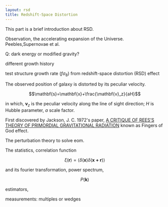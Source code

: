 ```yaml
---
layout: rsd 
title: Redshift-Space Distortion
---
```

<style>
#sidebar ul li .overview{
color:#ff5c33;
}
</style>

This part is a brief introduction about RSD.

Observation, the accelerating expansion of the Universe.
Peebles,Supernovae et al.

Q: dark energy or modified gravity?

different growth history

test structure growth rate ($f\sigma_8$) from redshift-space distortion (RSD) effect

The observed position of galaxy is distorted by its peculiar velocity.

$$\mathbf{s}=\mathbf{x}+\frac{\mathbf{v}_z}{aH}$$

in which, $\mathbf{v}_z$ is the peculiar velocity along the line of sight direction;
$H$ is Hubble parameter, $a$ scale factor.

First discovered by Jackson, J. C. 1972's paper,
[A CRITIQUE OF REES’S THEORY OF PRIMORDIAL GRAVITATIONAL RADIATION](https://ui.adsabs.harvard.edu/abs/arXiv:0810.3908 "Jackson1972")
known as Fingers of God effect.

The perturbation theory to solve eom.

The statistics, correlation function

$$\xi(\mathbf{r})=\langle\delta(\mathbf{x})\delta(\mathbf{x+r})\rangle$$

and its fourier transformation, power spectrum,

$$P(\mathbf{k})$$

estimators,

measurements:
multiples or wedges

